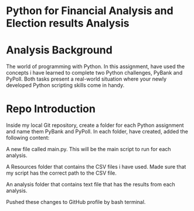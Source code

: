 # Python for Financial Analysis and Election results Analysis

# Analysis Background
The world of programming with Python. 
In this assignment, have used the concepts i have learned to complete two Python challenges, 
PyBank and PyPoll. Both tasks present a real-world situation where your newly developed Python scripting skills come in handy.

# Repo Introduction
Inside my local Git repository, create a folder for each Python assignment and name them PyBank and PyPoll.
In each folder, have created, added the following content:

A new file called main.py. This will be the main script to run for each analysis.

A Resources folder that contains the CSV files i have used. Made sure that my script has the correct path to the CSV file.

An analysis folder that contains text file that has the results from each analysis.

Pushed these changes to GitHub profile by bash terminal.
